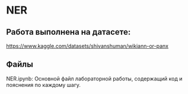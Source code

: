 # NER

## Работа выполнена на датасете:
https://www.kaggle.com/datasets/shivanshuman/wikiann-or-panx

## Файлы
NER.ipynb: Основной файл лабораторной работы, содержащий код и пояснения по каждому шагу.



